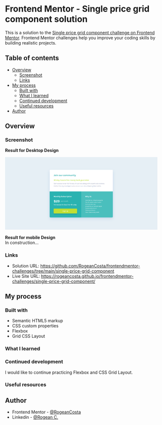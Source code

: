 # Frontend Mentor - Single price grid component solution

This is a solution to the [Single price grid component challenge on Frontend Mentor](https://www.frontendmentor.io/challenges/single-price-grid-component-5ce41129d0ff452fec5abbbc). Frontend Mentor challenges help you improve your coding skills by building realistic projects.

## Table of contents

- [Overview](#overview)
  - [Screenshot](#screenshot)
  - [Links](#links)
- [My process](#my-process)
  - [Built with](#built-with)
  - [What I learned](#what-i-learned)
  - [Continued development](#continued-development)
  - [Useful resources](#useful-resources)
- [Author](#author)

## Overview

### Screenshot

**Result for Desktop Design**

![](./design/stats-preview-card-component-desktop-solution.PNG)

**Result for mobile Design** </br>
In construction...

<!-- ![](./design/stats-preview-card-component-mobile-solution.PNG) -->

### Links

- Solution URL: https://github.com/RogeanCosta/frontendmentor-challenges/tree/main/single-price-grid-component
- Live Site URL: https://rogeancosta.github.io/frontendmentor-challenges/single-price-grid-component/

## My process

### Built with

- Semantic HTML5 markup
- CSS custom properties
- Flexbox
- Grid CSS Layout

### What I learned

### Continued development

I would like to continue practicing Flexbox and CSS Grid Layout.

### Useful resources

## Author

- Frontend Mentor - [@RogeanCosta](https://www.frontendmentor.io/profile/RogeanCosta)
- Linkedin - [@Rogean C.](https://www.linkedin.com/in/rogean-c-884a01b8)
